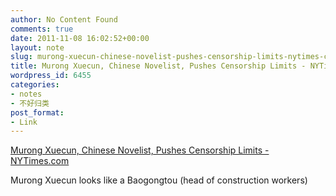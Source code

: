 ```yaml
---
author: No Content Found
comments: true
date: 2011-11-08 16:02:52+00:00
layout: note
slug: murong-xuecun-chinese-novelist-pushes-censorship-limits-nytimes-com
title: Murong Xuecun, Chinese Novelist, Pushes Censorship Limits - NYTimes.com
wordpress_id: 6455
categories:
- notes
- 不好归类
post_format:
- Link
---
```


[Murong Xuecun, Chinese Novelist, Pushes Censorship Limits - NYTimes.com](http://www.nytimes.com/2011/11/07/world/asia/murong-xuecun-pushes-censorship-limits-in-china.html?_r=3&pagewanted=all)

Murong Xuecun looks like a Baogongtou (head of construction workers)

